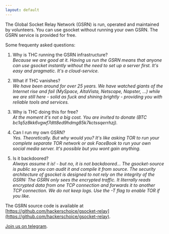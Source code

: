 ```yaml
---
layout: default
---
```


The Global Socket Relay Network (GSRN) is run, operated and maintained by volunteers. You can use gsocket without running your own GSRN. The GSRN service is provided for free.

Some frequenty asked questions:
1. Why is THC running the GSRN infrastructure?  
	*Because we are good at it. Having us run the GSRN means that anyone can use gsocket instantly without the need to set up a server first. It's easy and pragmatic. It's a cloud-service.*

2. What if THC vanishes?  
	*We have been around for over 25 years. We have watched giants of the Internet rise and fail (MySpace, AltaVista, Netscape, Napster, ...) while we are still here - solid as fuck and shining brightly - providing you with reliable tools and services.*

3. Why is THC doing this for free?  
	*At the moment it's not a big cost. You are invited to donate (BTC bc1q5z8kk6vgwf7dtt8ed9hdmg85k7kctssqerrhzj).*

4. Can I run my own GSRN?  
	*Yes. Theoretically. But why would you? It's like asking TOR to run your complete separate TOR network or ask FaceBook to run your own social media server. It's possible but you wont gain anything.*

5. Is it backdoored?  
	*Always assume it is! - but no, it is not backdoored... The gsocket-source is public so you can audit it and compile it from source. The security architecture of gsocket is designed to not rely on the integrity of the GSRN: The GSRN only sees the encrypted traffic. It literrally reads encrypted data from one TCP connection and forwards it to another TCP connection. We do not keep logs. Use the -T flag to enable TOR if you like*.

The GSRN source code is available at [https://github.com/hackerschoice/gsocket-relay](https://github.com/hackerschoice/gsocket-relay).

[Join us on telegram](https://t.me/thcorg).

